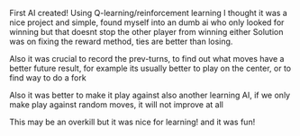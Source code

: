 First AI created!
Using Q-learning/reinforcement learning
I thought it was a nice project and simple, found myself into an dumb ai who only looked for winning but that doesnt stop the other player from winning either
Solution was on fixing the reward method, ties are better than losing.

Also it was crucial to record the prev-turns, to find out what moves have a better future result, for example its usually better to play on the center, or to find way to do a fork

Also it was better to make it play against also another learning AI, if we only make play against random moves, it will not improve at all

This may be an overkill but it was nice for learning!
and it was fun!


